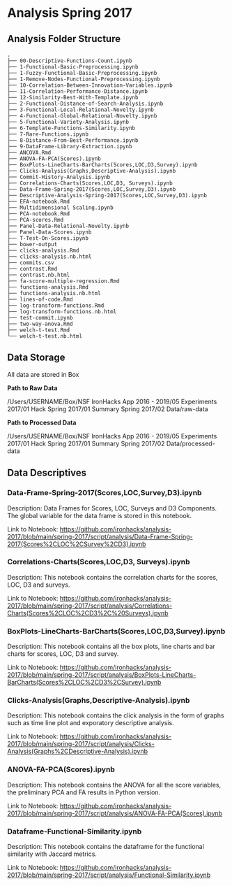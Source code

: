 # Analysis Spring 2017

## Analysis Folder Structure 


```
.
├── 00-Descriptive-Functions-Count.ipynb
├── 1-Functional-Basic-Preprocessing.ipynb
├── 1-Fuzzy-Functional-Basic-Preprocessing.ipynb
├── 1-Remove-Nodes-Functional-Preprocessing.ipynb
├── 10-Correlation-Between-Innovation-Variables.ipynb
├── 11-Correlation-Performance-Distance.ipynb
├── 12-Similarity-Best-With-Template.ipynb
├── 2-Functional-Distance-of-Search-Analysis.ipynb
├── 3-Functional-Local-Relational-Novelty.ipynb
├── 4-Functional-Global-Relational-Novelty.ipynb
├── 5-Functional-Variety-Analysis.ipynb
├── 6-Template-Functions-Similarity.ipynb
├── 7-Rare-Functions.ipynb
├── 8-Distance-From-Best-Performance.ipynb
├── 9-DataFrame-Library-Extraction.ipynb
├── ANCOVA.Rmd
├── ANOVA-FA-PCA(Scores).ipynb
├── BoxPlots-LineCharts-BarCharts(Scores,LOC,D3,Survey).ipynb
├── Clicks-Analysis(Graphs,Descriptive-Analysis).ipynb
├── Commit-History-Analysis.ipynb
├── Correlations-Charts(Scores,LOC,D3, Surveys).ipynb
├── Data-Frame-Spring-2017(Scores,LOC,Survey,D3).ipynb
├── Descriptive-Analysis-Spring-2017(Scores,LOC,Survey,D3).ipynb
├── EFA-notebook.Rmd
├── Multidimensional Scaling.ipynb
├── PCA-notebook.Rmd
├── PCA-scores.Rmd
├── Panel-Data-Relational-Novelty.ipynb
├── Panel-Data-Scores.ipynb
├── T-Test-On-Scores.ipynb
├── bower-output
├── clicks-analysis.Rmd
├── clicks-analysis.nb.html
├── commits.csv
├── contrast.Rmd
├── contrast.nb.html
├── fa-score-multiple-regression.Rmd
├── functions-analysis.Rmd
├── functions-analysis.nb.html
├── lines-of-code.Rmd
├── log-transform-functions.Rmd
├── log-transform-functions.nb.html
├── test-commit.ipynb
├── two-way-anova.Rmd
├── welch-t-test.Rmd
└── welch-t-test.nb.html

```
## Data Storage 

All data are stored in Box 

**Path to Raw Data** 

/Users/USERNAME/Box/NSF IronHacks App 2016 - 2019/05 Experiments 2017/01 Hack Spring 2017/01 Summary Spring 2017/02 Data/raw-data

**Path to Processed Data** 

/Users/USERNAME/Box/NSF IronHacks App 2016 - 2019/05 Experiments 2017/01 Hack Spring 2017/01 Summary Spring 2017/02 Data/processed-data


## Data Descriptives 

### Data-Frame-Spring-2017(Scores,LOC,Survey,D3).ipynb

Description: Data Frames for Scores, LOC, Surveys and D3 Components. The global variable for the data frame is stored in this notebook. 

Link to Notebook: https://github.com/ironhacks/analysis-2017/blob/main/spring-2017/script/analysis/Data-Frame-Spring-2017(Scores%2CLOC%2CSurvey%2CD3).ipynb


### Correlations-Charts(Scores,LOC,D3, Surveys).ipynb

Description: This notebook contains the correlation charts for the scores, LOC, D3 and surveys. 

Link to Notebook: https://github.com/ironhacks/analysis-2017/blob/main/spring-2017/script/analysis/Correlations-Charts(Scores%2CLOC%2CD3%2C%20Surveys).ipynb

### BoxPlots-LineCharts-BarCharts(Scores,LOC,D3,Survey).ipynb

Description: This notebook contains all the box plots, line charts and bar charts for scores, LOC, D3 and survey. 

Link to Notebook: https://github.com/ironhacks/analysis-2017/blob/main/spring-2017/script/analysis/BoxPlots-LineCharts-BarCharts(Scores%2CLOC%2CD3%2CSurvey).ipynb

### Clicks-Analysis(Graphs,Descriptive-Analysis).ipynb

Description: This notebook contains the click analysis in the form of graphs such as time line plot and exporatory descriptive analysis. 

Link to Notebook: https://github.com/ironhacks/analysis-2017/blob/main/spring-2017/script/analysis/Clicks-Analysis(Graphs%2CDescriptive-Analysis).ipynb

### ANOVA-FA-PCA(Scores).ipynb

Description: This notebook contains the ANOVA for all the score variables, the preliminary PCA and FA results in Python version. 

Link to Notebook: https://github.com/ironhacks/analysis-2017/blob/main/spring-2017/script/analysis/ANOVA-FA-PCA(Scores).ipynb

### Dataframe-Functional-Similarity.ipynb

Description: This notebook contains the dataframe for the functional similarity with Jaccard metrics. 

Link to Notebook: https://github.com/ironhacks/analysis-2017/blob/main/spring-2017/script/analysis/Functional-Similarity.ipynb

